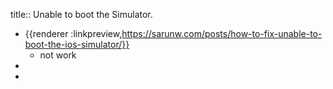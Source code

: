 title:: Unable to boot the Simulator.

- {{renderer :linkpreview,https://sarunw.com/posts/how-to-fix-unable-to-boot-the-ios-simulator/}}
	- not work
-
-